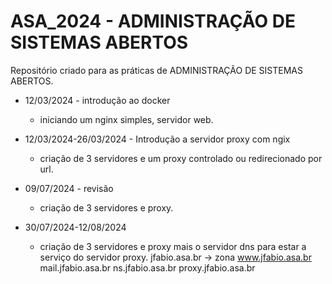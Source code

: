 # ASA_2024 - ADMINISTRAÇÃO DE SISTEMAS ABERTOS
Repositório criado para as práticas de ADMINISTRAÇÃO DE SISTEMAS ABERTOS.

- 12/03/2024 - introdução ao docker
    * iniciando um nginx simples, servidor web.

- 12/03/2024-26/03/2024 - Introdução a servidor proxy com ngix
    * criação de 3 servidores e um proxy controlado ou redirecionado por url.

- 09/07/2024    -   revisão
    * criação de 3 servidores e proxy.

- 30/07/2024-12/08/2024
    * criação de 3 servidores e proxy mais o servidor dns para estar a serviço do servidor proxy.
    jfabio.asa.br -> zona
    	www.jfabio.asa.br
        mail.jfabio.asa.br
    	ns.jfabio.asa.br
 	proxy.jfabio.asa.br

